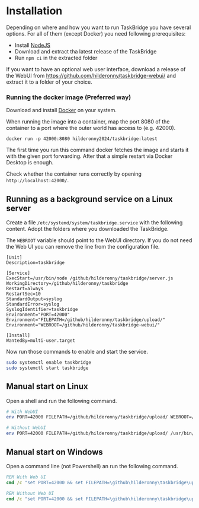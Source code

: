 # Installation

Depending on where and how you want to run TaskBridge you have several options. For all of them (except Docker) you need following prerequisites:

- Install [NodeJS](https://nodejs.org/)
- Download and extract tha latest release of the TaskBridge
- Run `npm ci` in the extracted folder

If you want to have an optional web user interface, download a release of the WebUI from https://github.com/hilderonny/taskbridge-webui/ and extract it to a folder of your choice.

### Running the docker image (Preferred way)

Download and install [Docker](https://www.docker.com/products/docker-desktop/)
on your system.

When running the image into a container, map the port 8080 of the container to a port where the
outer world has access to (e.g. 42000).

```
docker run -p 42000:8080 hilderonny2024/taskbridge:latest
```

The first time you run this command docker fetches the image and starts it with
the given port forwarding. After that a simple restart via Docker Desktop
is enough.

Check whether the container runs correctly by opening `http://localhost:42000/`.

## Running as a background service on a Linux server

Create a file `/etc/systemd/system/taskbridge.service` with the following content. Adopt the folders where you downloaded the TaskBridge.

The `WEBROOT` variable should point to the WebUI directory. If you do not need the Web UI you can remove the line from the configuration file.

```
[Unit]
Description=taskbridge

[Service]
ExecStart=/usr/bin/node /github/hilderonny/taskbridge/server.js
WorkingDirectory=/github/hilderonny/taskbridge
Restart=always
RestartSec=10
StandardOutput=syslog
StandardError=syslog
SyslogIdentifier=taskbridge
Environment="PORT=42000"
Environment="FILEPATH=/github/hilderonny/taskbridge/upload/"
Environment="WEBROOT=/github/hilderonny/taskbridge-webui/"

[Install]
WantedBy=multi-user.target
```

Now run those commands to enable and start the service.

```sh
sudo systemctl enable taskbridge
sudo systemctl start taskbridge
```

## Manual start on Linux

Open a shell and run the following command.

```sh
# With WebUI
env PORT=42000 FILEPATH=/github/hilderonny/taskbridge/upload/ WEBROOT=/github/hilderonny/taskbridge-webui/ /usr/bin/node /github/hilderonny/taskbridge/server.js

# Without WebUI
env PORT=42000 FILEPATH=/github/hilderonny/taskbridge/upload/ /usr/bin/node /github/hilderonny/taskbridge/server.js
```

## Manual start on Windows

Open a command line (not Powershell) an run the following command.

```cmd
REM With Web UI
cmd /c "set PORT=42000 && set FILEPATH=\github\hilderonny\taskbridge\upload\ && set WEBROOT=\github\hilderonny\taskbridge-webui\ && node \github\hilderonny\taskbridge\server.js"

REM Without Web UI
cmd /c "set PORT=42000 && set FILEPATH=\github\hilderonny\taskbridge\upload\ && node \github\hilderonny\taskbridge\server.js"
```
